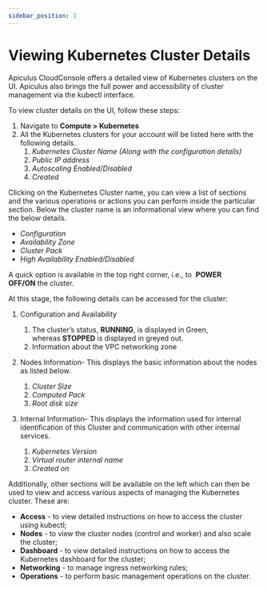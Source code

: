 ```yaml
---
sidebar_position: 3
---
```

# Viewing Kubernetes Cluster Details

Apiculus CloudConsole offers a detailed view of Kubernetes clusters on the UI. Apiculus also brings the full power and accessibility of cluster management via the kubectl interface.

To view cluster details on the UI, follow these steps:

1. Navigate to **Compute > Kubernetes**
2. All the Kubernetes clusters for your account will be listed here with the following details.
    1. _Kubernetes Cluster Name (Along with the configuration details)_
    2. _Public IP address_
    3. _Autoscaling Enabled/Disabled_
    4. _Created_ 

Clicking on the Kubernetes Cluster name, you can view a list of sections and the various operations or actions you can perform inside the particular section. Below the cluster name is an informational view where you can find the below details.

- _Configuration_
- _Availability Zone_
- _Cluster Pack_
- _High Availability Enabled/Disabled_

A quick option is available in the top right corner, i.e., to  **POWER OFF/ON** the cluster.

At this stage, the following details can be accessed for the cluster:

1. Configuration and Availability
    1. The cluster’s status, **RUNNING**, is displayed in Green, whereas **STOPPED** is displayed in greyed out.
    2. Information about the VPC networking zone

2. Nodes Information- This displays the basic information about the nodes as listed below.
    1. _Cluster Size_ 
    2. _Computed Pack_
    3. _Root disk size_
3. Internal Information- This displays the information used for internal identification of this Cluster and communication with other internal services.
    1. _Kubernetes Version_
    2. _Virtual router internal name_
    3. _Created on_

Additionally, other sections will be available on the left which can then be used to view and access various aspects of managing the Kubernetes cluster. These are:

- **Access** - to view detailed instructions on how to access the cluster using kubectl;
- **Nodes** - to view the cluster nodes (control and worker) and also scale the cluster;
- **Dashboard** - to view detailed instructions on how to access the Kubernetes dashboard for the cluster;
- **Networking** - to manage ingress networking rules;
- **Operations** - to perform basic management operations on the cluster.